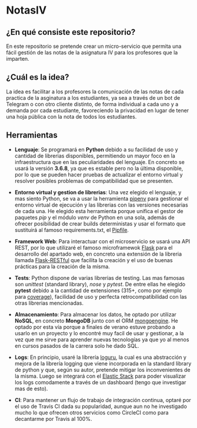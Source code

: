 # NotasIV

## ¿En qué consiste este repositorio?

En este repositorio se pretende crear un micro-servicio que permita una fácil gestión de las notas de la asignatura IV para
los profesores que la imparten.

## ¿Cuál es la idea?

La idea es facilitar a los profesores la comunicación de las notas de cada practica de la asginatura a los estudiantes,
ya sea a través de un bot de Telegram o con otro cliente distinto, de forma individual a cada uno y a demanda por cada
estudiante, favoreciendo la privacidad en lugar de tener una hoja pública con la nota de todos los estudiantes.  

## Herramientas

* **Lenguaje**: Se programará en **Python** debido a su facilidad de uso y cantidad de librerias disponibles, permitiendo un mayor foco en la infraestructura que en las peculiaridades del lenguaje. En concreto se usará la versión **3.6.8**, ya que es estable pero no la última disponible, por lo que se pueden hacer pruebas de actualizar el entorno virtual y resolver posibles problemas de compatibilidad que se presenten.

* **Entorno virtual y gestion de librerias**: Una vez elegido el lenguaje, y mas siento Python, se va a usar la herramienta [pipenv](https://pipenv-es.readthedocs.io/es/latest/) para gestionar el entorno virtual de ejecución
y las librerias con las versiones necesarias de cada una. He elegido esta herramienta porque unifica el gestor de paquetes *pip* y el módulo *venv* de Python en una sola, además de ofrecer posibilidad de crear builds deterministas y usar el formato que sustituirá al famoso requirements.txt, el [Pipfile](https://github.com/pypa/pipfile).

* **Framework Web**: Para interactuar con el microservicio se usará una API REST, por lo que utilizaré el famoso microframewok [Flask](https://palletsprojects.com/p/flask/) para el desarrollo del apartado web, en concreto una extensión de la libreria llamada [Flask-RESTful](https://flask-restful.readthedocs.io/en/latest/) que facilita la creación y el uso de buenas prácticas para la creación de la misma.

* **Tests**: Python dispone de varias librerias de testing. Las mas famosas son *unittest* (standard library), *nose* y *pytest*. De entre ellas he elegido **pytest** debido a la cantidad de extensiones (315+, como por ejemplo para [coverage](https://pypi.org/project/pytest-cov/)), facilidad de uso y perfecta retrocompatibilidad con las otras librerias mencionadas.

* **Almacenamiento**: Para almacenar los datos, he optado por utilizar **NoSQL**, en concreto **MongoDB** junto con el ORM [mongoengine](http://mongoengine.org/). He optado por esta vía porque a finales de verano estuve probando a usarlo en un proyecto y lo encontré muy facil de usar y gestionar, a la vez que me sirve para aprender nuevas tecnologías ya que yo al menos en cursos pasados de la carrera solo he dado SQL.

* **Logs**: En principio, usaré la librería [loguru](https://github.com/Delgan/loguru), la cual es una abstracción y mejora de la librería logging que viene incorporada en la standard library de python y que, según su autor, pretende mitigar los inconvenientes de la misma. Luego se integrará con el [Elastic Stack](https://www.elastic.co/es/what-is/elk-stack) para poder visualizar los logs comodamente a través de un dashboard (tengo que investigar mas de esto).

* **CI**: Para mantener un flujo de trabajo de integración continua, optaré por el uso de Travis CI dada su popularidad, aunque aun no he investigado mucho lo que ofrecen otros servicios como CircleCI como para decantarme por Travis al 100%.
